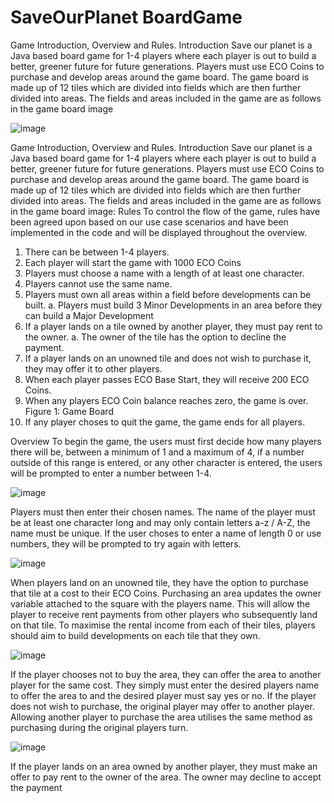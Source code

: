 # SaveOurPlanet BoardGame

Game Introduction, Overview and Rules.
Introduction
Save our planet is a Java based board game for 1-4 players where each player is out to build a better,
greener future for future generations. Players must use ECO Coins to purchase and develop areas
around the game board. The game board is made up of 12 tiles which are divided into fields which
are then further divided into areas. The fields and areas included in the game are as follows in the
game board image

![image](https://github.com/user-attachments/assets/2a025a5a-9405-4fe7-a73f-fa8db8ef82cf)

Game Introduction, Overview and Rules.
Introduction
Save our planet is a Java based board game for 1-4 players where each player is out to build a better,
greener future for future generations. Players must use ECO Coins to purchase and develop areas
around the game board. The game board is made up of 12 tiles which are divided into fields which
are then further divided into areas. The fields and areas included in the game are as follows in the
game board image:
Rules
To control the flow of the game, rules have been agreed upon based on our use case scenarios and
have been implemented in the code and will be displayed throughout the overview.
1. There can be between 1-4 players.
2. Each player will start the game with 1000 ECO Coins
3. Players must choose a name with a length of at least one character.
4. Players cannot use the same name.
5. Players must own all areas within a field before developments can be built.
a. Players must build 3 Minor Developments in an area before they can build a Major
Development
6. If a player lands on a tile owned by another player, they must pay rent to the owner.
a. The owner of the tile has the option to decline the payment.
7. If a player lands on an unowned tile and does not wish to purchase it, they may offer it to
other players.
8. When each player passes ECO Base Start, they will receive 200 ECO Coins.
9. When any players ECO Coin balance reaches zero, the game is over.
Figure 1: Game Board
10. If any player choses to quit the game, the game ends for all players.


Overview
To begin the game, the users must first decide how many players there will be, between a minimum
of 1 and a maximum of 4, if a number outside of this range is entered, or any other character is
entered, the users will be prompted to enter a number between 1-4.

![image](https://github.com/user-attachments/assets/912344e2-5f59-4ed3-85c6-e87f66dc3de6)

Players must then enter their chosen names. The name of the player must be at least one character
long and may only contain letters a-z / A-Z, the name must be unique. If the user choses to enter a
name of length 0 or use numbers, they will be prompted to try again with letters.

![image](https://github.com/user-attachments/assets/d94ae7b5-dd34-4528-a981-4cb28dad1fc5)

When players land on an unowned tile, they have the option to purchase that tile at a cost to their
ECO Coins. Purchasing an area updates the owner variable attached to the square with the players
name. This will allow the player to receive rent payments from other players who subsequently land
on that tile. To maximise the rental income from each of their tiles, players should aim to build
developments on each tile that they own.

![image](https://github.com/user-attachments/assets/491b8a4d-b077-4fdd-a3cd-e3ed1395f336)

If the player chooses not to buy the area, they can offer the area to another player for the same
cost. They simply must enter the desired players name to offer the area to and the desired player
must say yes or no. If the player does not wish to purchase, the original player may offer to another
player. Allowing another player to purchase the area utilises the same method as purchasing during
the original players turn.

![image](https://github.com/user-attachments/assets/b0cb23ba-1635-48a7-93cc-c90d3bebb075)

If the player lands on an area owned by another player, they must make an offer to pay rent to the
owner of the area. The owner may decline to accept the payment









